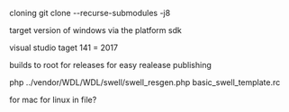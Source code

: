 

cloning   git clone --recurse-submodules -j8

target version of windows via the platform sdk

visual studio taget 141 = 2017

builds to root for releases for easy realease publishing

php ../vendor/WDL/WDL/swell/swell_resgen.php basic_swell_template.rc

for mac for linux in file?

